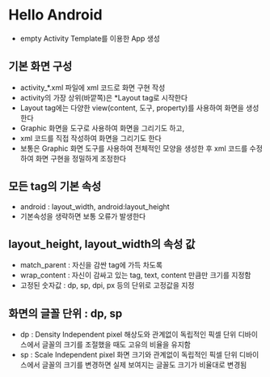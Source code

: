 # Hello Android

 * empty Activity Template를 이용한 App 생성

## 기본 화면 구성
 * activity_*.xml 파일에 xml 코드로 화면 구현 작성
 * activity의 가장 상위(바깥쪽)은 *Layout tag로 시작한다
 * Layout tag에는 다양한 view(content, 도구, property)를
    사용하여 화면을 생성한다
 * Graphic 화면을 도구로 사용하여 화면을 그리기도 하고,
 * xml 코드를 직접 작성하여 화면을 그리기도 한다
 * 보통은 Graphic 화면 도구를 사용하여 전체적인 모양을 생성한 후
    xml 코드를 수정하여 화면 구현을 정밀하게 조정한다

## 모든 tag의 기본 속성
 * android : layout_width, android:layout_height
 * 기본속성을 생략하면 보통 오류가 발생한다

## layout_height, layout_width의 속성 값
 * match_parent : 자신을 감싼 tag에 가득 차도록
 * wrap_content : 자신이 감싸고 있는 tag, text, content 만큼만 크기를 지정함
 * 고정된 숫자값 : dp, sp, dpi, px 등의 단위로 고정값을 지정

## 화면의 글꼴 단위 : dp, sp
 * dp : Density Independent pixel
         해상도와 관계없이 독립적인 픽셀 단위
         디바이스에서 글꼴의 크기를 조절했을 때도 고유의 비율을 유지함
 * sp : Scale Independent pixel
         화면 크기와 관계없이 독립적인 픽셀 단위
         디바이스에서 글꼴의 크기를 변경하면 실제 보여지는 글꼴도 크기가
          비율대로 변경됨
